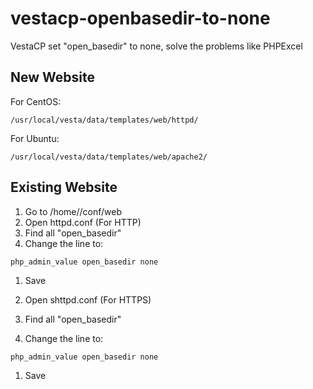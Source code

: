 # vestacp-openbasedir-to-none
VestaCP set "open_basedir" to none, solve the problems like PHPExcel


## New Website

For CentOS:
  ```
  /usr/local/vesta/data/templates/web/httpd/
  ```  
For Ubuntu:
  ```
  /usr/local/vesta/data/templates/web/apache2/
  ```  
## Existing Website

1. Go to /home/<username>/conf/web
1. Open httpd.conf (For HTTP)
1. Find all "open_basedir"
1. Change the line to:
  ```
  php_admin_value open_basedir none
  ```     
1. Save

1. Open shttpd.conf (For HTTPS)
1. Find all "open_basedir"
1. Change the line to:
  ```
  php_admin_value open_basedir none
  ```      
1. Save
